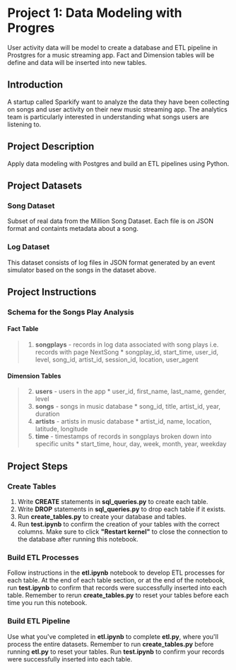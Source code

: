 # Project 1: Data Modeling with Progres

User activity data will be model to create a database and ETL pipeline in Prostgres for a music streaming app. Fact and Dimension tables will be define and data will be inserted into new tables.

## Introduction

A startup called Sparkify want to analyze the data they have been collecting on songs and user activity on their new music streaming app. The analytics team is particularly interested in understanding what songs users are listening to.

## Project Description

Apply data modeling with Postgres and build an ETL pipelines using Python.

## Project Datasets

### Song Dataset
Subset of real data from the Million Song Dataset. Each file is on JSON format and containts metadata about a song.

### Log Dataset
This dataset consists of log files in JSON format generated by an event simulator based on the songs in the dataset above.

## Project Instructions

### Schema for the Songs Play Analysis

#### Fact Table
> 1. **songplays** - records in log data associated with song plays i.e. records with page NextSong
    * songplay_id, start_time, user_id, level, song_id, artist_id, session_id, location, user_agent
#### Dimension Tables
> 2. **users** - users in the app
    * user_id, first_name, last_name, gender, level
> 3. **songs** - songs in music database
    * song_id, title, artist_id, year, duration
> 4. **artists** - artists in music database
    * artist_id, name, location, latitude, longitude
> 5. **time** - timestamps of records in songplays broken down into specific units
    * start_time, hour, day, week, month, year, weekday

## Project Steps

### Create Tables
1. Write **CREATE** statements in **sql_queries.py** to create each table.
2. Write **DROP** statements in **sql_queries.py** to drop each table if it exists.
3. Run **create_tables.py** to create your database and tables.
4. Run **test.ipynb** to confirm the creation of your tables with the correct columns. Make sure to click **"Restart kernel"** to close the connection to the database after running this notebook.

### Build ETL Processes
Follow instructions in the **etl.ipynb** notebook to develop ETL processes for each table. At the end of each table section, or at the end of the notebook, run **test.ipynb** to confirm that records were successfully inserted into each table. Remember to rerun **create_tables.py** to reset your tables before each time you run this notebook.

### Build ETL Pipeline
Use what you've completed in **etl.ipynb** to complete **etl.py**, where you'll process the entire datasets. Remember to run **create_tables.py** before running **etl.py** to reset your tables. Run **test.ipynb** to confirm your records were successfully inserted into each table.